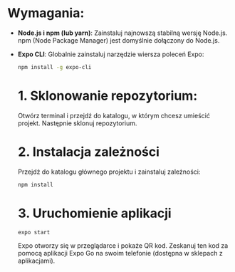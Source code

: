 # Wymagania:

- **Node.js i npm (lub yarn)**: Zainstaluj najnowszą stabilną wersję Node.js. npm (Node Package Manager) jest domyślnie dołączony do Node.js.
- **Expo CLI**: Globalnie zainstaluj narzędzie wiersza poleceń Expo:

  ```bash
  npm install -g expo-cli
  ```

  # 1. Sklonowanie repozytorium:
  
  Otwórz terminal i przejdź do katalogu, w którym chcesz umieścić projekt. Następnie sklonuj repozytorium.

  # 2. Instalacja zależności

  Przejdź do katalogu głównego projektu i zainstaluj zależności:

  ```bash
  npm install
  ```

  # 3. Uruchomienie aplikacji

  ```bash
  expo start
  ```
  Expo otworzy się w przeglądarce i pokaże QR kod. Zeskanuj ten kod za pomocą aplikacji Expo Go na swoim telefonie (dostępna w sklepach z aplikacjami).
